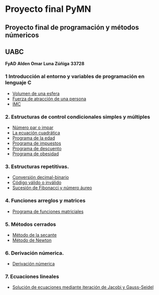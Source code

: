 # Proyecto final PyMN
## Proyecto final de programación y métodos númericos
## UABC
**FyAD**
**Alden Omar Luna Zúñiga**
**33728**



### 1 Introducción al entorno y variables de programación en lenguaje C
- [Volumen de una esfera](https://github.com/aldenluna/Proyecto_Py_MN_200/blob/main/solu1_1.c) 
- [Fuerza de atracción de una persona](https://github.com/aldenluna/Proyecto_Py_MN_200/blob/main/solu1_2.c)
- [IMC](https://github.com/aldenluna/Proyecto_Py_MN_200/blob/main/solu1_3.c) 

### 2. Estructuras de control condicionales simples y múltiples
- [Número par o impar](https://github.com/aldenluna/Proyecto_Py_MN_200/blob/main/par_impar.c)
- [La ecuación cuadrática](https://github.com/aldenluna/Proyecto_Py_MN_200/blob/main/cuadratica.c)
- [Programa de la edad](https://github.com/aldenluna/Proyecto_Py_MN_200/blob/main/mayor_edad.c)
- [Programa de impuestos](https://github.com/aldenluna/Proyecto_Py_MN_200/blob/main/impuestos.c)
- [Programa de descuento](https://github.com/aldenluna/Proyecto_Py_MN_200/blob/main/vendido.c)
- [Programa de obesidad](https://github.com/aldenluna/Proyecto_Py_MN_200/blob/main/salud2.c)

### 3. Estructuras repetitivas.
- [Conversión decimal-binario](https://github.com/aldenluna/Proyecto_Py_MN_200/blob/main/binario.c)
- [Código válido o inválido](https://github.com/aldenluna/Proyecto_Py_MN_200/blob/main/digitos4.c)
- [Sucesión de Fibonacci y número áureo](https://github.com/aldenluna/Proyecto_Py_MN_200/blob/main/num_aureo.c)

### 4. Funciones arreglos y matrices
- [Programa de funciones matriciales](https://github.com/aldenluna/Proyecto_Py_MN_200/blob/main/funciones_matriciales.c)

### 5. Métodos cerrados
- [Método de la secante](https://github.com/aldenluna/Proyecto_Py_MN_200/blob/main/metodo_secante.c)
- [Método de Newton](https://github.com/aldenluna/Proyecto_Py_MN_200/blob/main/metodo_newton.c)

### 6. Derivación númerica.
- [Derivación númerica](https://github.com/aldenluna/Proyecto_Py_MN_200/blob/main/derivacion_numerica.c)

### 7. Ecuaciones lineales
- [Solución de ecuaciones mediante iteración de Jacobi y Gauss-Seidel](https://github.com/aldenluna/Proyecto_Py_MN_200/blob/main/ecuaciones_lineales.c)

